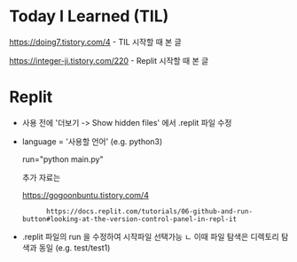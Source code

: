# Today I Learned (TIL)
https://doing7.tistory.com/4 - TIL 시작할 때 본 글

https://integer-ji.tistory.com/220 - Replit 시작할 때 본 글


# Replit
 * 사용 전에 '더보기 -> Show hidden files' 에서 .replit 파일 수정
 * 
   language = '사용할 언어' (e.g. python3)
   
   run="python main.py"

   추가 자료는

   https://gogoonbuntu.tistory.com/4
   
             https://docs.replit.com/tutorials/06-github-and-run-button#looking-at-the-version-control-panel-in-repl-it

* .replit 파일의 run 을 수정하여 시작파일 선택가능
    ㄴ 이때 파일 탐색은 디렉토리 탐색과 동일 (e.g. test/test1)